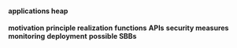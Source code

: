 ####  applications heap
**motivation**
**principle realization**
**functions**
**APIs**
**security measures**
**monitoring**
**deployment**
**possible SBBs**
